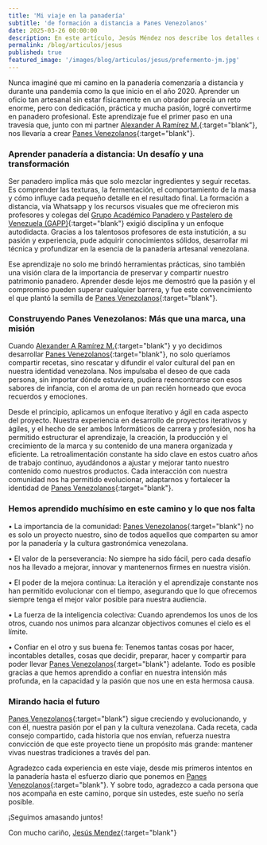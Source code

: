 ```yaml
---
title: 'Mi viaje en la panadería'
subtitle: 'de formación a distancia a Panes Venezolanos'
date: 2025-03-26 00:00:00
description: En este artículo, Jesús Méndez nos describe los detalles de su recorrido en la Panadería desde su formación académica y los origenes de Panes Venezolanos.
permalink: /blog/articulos/jesus
published: true
featured_image: '/images/blog/articulos/jesus/prefermento-jm.jpg'
---
```


Nunca imaginé que mi camino en la panadería comenzaría a distancia y durante una pandemia como la que inicio en el año 2020. Aprender un oficio tan artesanal sin estar físicamente en un obrador parecía un reto enorme, pero con dedicación, práctica y mucha pasión, logré convertirme en panadero profesional. Este aprendizaje fue el primer paso en una travesía que, junto con mi partner [Alexander A Ramírez M.](https://instagram.com/hazpanencasa){:target="blank"}, nos llevaría a crear [Panes Venezolanos](https://www.instagram.com/panesve/){:target="blank"}.

### Aprender panadería a distancia: Un desafío y una transformación

Ser panadero implica más que solo mezclar ingredientes y seguir recetas. Es comprender las texturas, la fermentación, el comportamiento de la masa y cómo influye cada pequeño detalle en el resultado final. La formación a distancia, vía Whatsapp y los recursos visuales que me ofrecieron mis profesores y colegas del [Grupo Académico Panadero y Pastelero de Venezuela (GAPP)](https://www.gappvzla.dsinternacional.com/){:target="blank"} exigió disciplina y un enfoque autodidacta. Gracias a los talentosos profesores de esta instutición, a su pasión y experiencia, pude adquirir conocimientos sólidos, desarrollar mi técnica y profundizar en la esencia de la panadería artesanal venezolana.

Ese aprendizaje no solo me brindó herramientas prácticas, sino también una visión clara de la importancia de preservar y compartir nuestro patrimonio panadero. Aprender desde lejos me demostró que la pasión y el compromiso pueden superar cualquier barrera, y fue este convencimiento el que plantó la semilla de [Panes Venezolanos](https://www.instagram.com/panesve/){:target="blank"}.

###  Construyendo Panes Venezolanos: Más que una marca, una misión

Cuando [Alexander A Ramírez M.](https://instagram.com/hazpanencasa){:target="blank"} y yo decidimos desarrollar [Panes Venezolanos](https://www.instagram.com/panesve/){:target="blank"}, no solo queríamos compartir recetas, sino rescatar y difundir el valor cultural del pan en nuestra identidad venezolana. Nos impulsaba el deseo de que cada persona, sin importar dónde estuviera, pudiera reencontrarse con esos sabores de infancia, con el aroma de un pan recién horneado que evoca recuerdos y emociones.

Desde el principio, aplicamos un enfoque iterativo y ágil en cada aspecto del proyecto. Nuestra experiencia en desarrollo de proyectos iterativos y ágiles, y el hecho de ser ambos Informáticos de carrera y profesión, nos ha permitido estructurar el aprendizaje, la creación, la producción y el crecimiento de la marca y su contenido de una manera organizada y eficiente. La retroalimentación constante ha sido clave en estos cuatro años de trabajo continuo, ayudándonos a ajustar y mejorar tanto nuestro contenido como nuestros productos. Cada interacción con nuestra comunidad nos ha permitido evolucionar, adaptarnos y fortalecer la identidad de [Panes Venezolanos](https://www.instagram.com/panesve/){:target="blank"}.

### Hemos aprendido muchísimo en este camino y lo que nos falta

• La importancia de la comunidad: [Panes Venezolanos](https://www.instagram.com/panesve/){:target="blank"} no es solo un proyecto nuestro, sino de todos aquellos que comparten su amor por la panadería y la cultura gastronómica venezolana.

• El valor de la perseverancia: No siempre ha sido fácil, pero cada desafío nos ha llevado a mejorar, innovar y mantenernos firmes en nuestra visión.

• El poder de la mejora continua: La iteración y el aprendizaje constante nos han permitido evolucionar con el tiempo, asegurando que lo que ofrecemos siempre tenga el mejor valor posible para nuestra audiencia.

• La fuerza de la inteligencia colectiva: Cuando aprendemos los unos de los otros, cuando nos unimos para alcanzar objectivos comunes el cielo es el límite.

• Confiar en el otro y sus buena fe: Tenemos tantas cosas por hacer, incontables detalles, cosas que decidir, preparar, hacer y compartir para poder llevar [Panes Venezolanos](https://www.instagram.com/panesve/){:target="blank"} adelante. Todo es posible gracias a que hemos aprendido a confiar en nuestra intensión más profunda, en la capacidad y la pasión que nos une en esta hermosa causa.

### Mirando hacia el futuro

[Panes Venezolanos](https://www.instagram.com/panesve/){:target="blank"} sigue creciendo y evolucionando, y con él, nuestra pasión por el pan y la cultura venezolana. Cada receta, cada consejo compartido, cada historia que nos envían, refuerza nuestra convicción de que este proyecto tiene un propósito más grande: mantener vivas nuestras tradiciones a través del pan.

Agradezco cada experiencia en este viaje, desde mis primeros intentos en la panadería hasta el esfuerzo diario que ponemos en [Panes Venezolanos](https://www.instagram.com/panesve/){:target="blank"}. Y sobre todo, agradezco a cada persona que nos acompaña en este camino, porque sin ustedes, este sueño no sería posible.

¡Seguimos amasando juntos!

Con mucho cariño, 
[Jesús Mendez](https://instagram.com/1painalafois){:target="blank"}